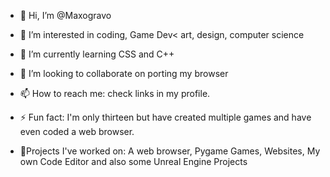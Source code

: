 - 👋 Hi, I’m @Maxogravo
- 👀 I’m interested in coding, Game Dev< art, design, computer science
- 🌱 I’m currently learning CSS and C++
- 💞️ I’m looking to collaborate on porting my browser
- 📫 How to reach me: check links in my profile.
- ⚡ Fun fact: I'm only thirteen but have created multiple games and have even coded a web browser.

- 📝Projects I've worked on: A web browser, Pygame Games, Websites, My own Code Editor and also some Unreal Engine Projects